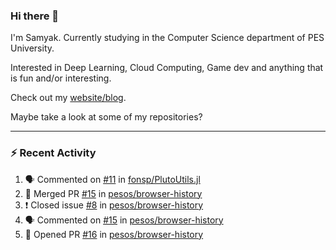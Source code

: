 ### Hi there 👋

I'm Samyak. Currently studying in the Computer Science department of PES University.

Interested in Deep Learning, Cloud Computing, Game dev and anything that is fun and/or interesting.

Check out my [website/blog](https://samyak2.github.io/).

Maybe take a look at some of my repositories?

---

### :zap: Recent Activity

<!--START_SECTION:activity-->
1. 🗣 Commented on [#11](https://github.com//fonsp/PlutoUtils.jl/issues/11) in [fonsp/PlutoUtils.jl](https://github.com//fonsp/PlutoUtils.jl)
2. 🎉 Merged PR [#15](https://github.com//pesos/browser-history/pull/15) in [pesos/browser-history](https://github.com//pesos/browser-history)
3. ❗️ Closed issue [#8](https://github.com//pesos/browser-history/issues/8) in [pesos/browser-history](https://github.com//pesos/browser-history)
4. 🗣 Commented on [#15](https://github.com//pesos/browser-history/issues/15) in [pesos/browser-history](https://github.com//pesos/browser-history)
5. 💪 Opened PR [#16](https://github.com//pesos/browser-history/pull/16) in [pesos/browser-history](https://github.com//pesos/browser-history)
<!--END_SECTION:activity-->
